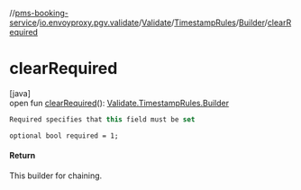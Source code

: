 //[pms-booking-service](../../../../../index.md)/[io.envoyproxy.pgv.validate](../../../index.md)/[Validate](../../index.md)/[TimestampRules](../index.md)/[Builder](index.md)/[clearRequired](clear-required.md)

# clearRequired

[java]\
open fun [clearRequired](clear-required.md)(): [Validate.TimestampRules.Builder](index.md)

```kotlin
Required specifies that this field must be set

```
`optional bool required = 1;`

#### Return

This builder for chaining.